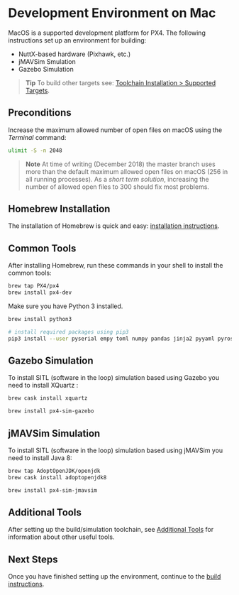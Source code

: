 # Development Environment on Mac

MacOS is a supported development platform for PX4. The following instructions set up an environment for building:
* NuttX-based hardware (Pixhawk, etc.)
* jMAVSim Smulation
* Gazebo Simulation

> **Tip** To build other targets see: [Toolchain Installation > Supported Targets](../setup/dev_env.md#supported-targets).


## Preconditions

Increase the maximum allowed number of open files on macOS using the *Terminal* command:
```sh
ulimit -S -n 2048
```

> **Note**  At time of writing (December 2018) the master branch uses more than the default maximum allowed open files on macOS (256 in all running processes).
  As a *short term solution*, increasing the number of allowed open files to 300 should fix most problems.


## Homebrew Installation

The installation of Homebrew is quick and easy: [installation instructions](https://brew.sh).


## Common Tools

After installing Homebrew, run these commands in your shell to install the common tools:

```sh
brew tap PX4/px4
brew install px4-dev
```

Make sure you have Python 3 installed.

```sh
brew install python3

# install required packages using pip3
pip3 install --user pyserial empy toml numpy pandas jinja2 pyyaml pyros-genmsg
```

## Gazebo Simulation

To install SITL (software in the loop) simulation based using Gazebo you need to install XQuartz :

```sh
brew cask install xquartz
```

```sh
brew install px4-sim-gazebo
```

## jMAVSim Simulation

To install SITL (software in the loop) simulation based using jMAVSim you need to install Java 8:

```sh
brew tap AdoptOpenJDK/openjdk
brew cask install adoptopenjdk8
```

```sh
brew install px4-sim-jmavsim
```

## Additional Tools

After setting up the build/simulation toolchain, see [Additional Tools](../setup/generic_dev_tools.md) for information about other useful tools.

## Next Steps

Once you have finished setting up the environment, continue to the [build instructions](../setup/building_px4.md).

